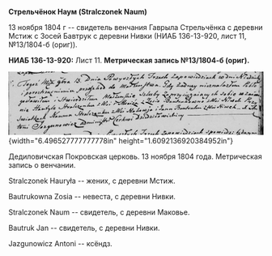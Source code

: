**Стрельчёнок Наум (Stralczonek Naum)**

13 ноября 1804 г -- свидетель венчания Гаврыла Стрельчёнка с деревни
Мстиж с Зосей Бавтрук с деревни Нивки (НИАБ 136-13-920, лист 11,
№13/1804-б (ориг)).

**НИАБ 136-13-920:** Лист 11. **Метрическая запись №13/1804-б (ориг).**

![](./media/821a253794098ae97b07f7626d47a950ff2a6bfb.png){width="6.496527777777778in"
height="1.6092136920384952in"}

Дедиловичская Покровская церковь. 13 ноября 1804 года. Метрическая
запись о венчании.

Stralczonek Hauryła -- жених, с деревни Мстиж.

Bautrukowna Zosia -- невеста, с деревни Нивки.

Stralczonek Naum -- свидетель, с деревни Маковье.

Bautruk Jan -- свидетель, с деревни Нивки.

Jazgunowicz Antoni -- ксёндз.
